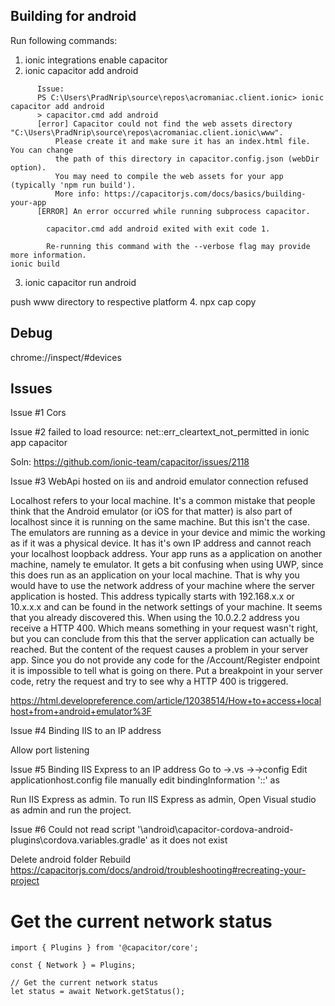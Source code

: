 Building for android
---------------------
Run following commands:

1. ionic integrations enable capacitor
2. ionic capacitor add android
```
      Issue:
      PS C:\Users\PradNrip\source\repos\acromaniac.client.ionic> ionic capacitor add android
      > capacitor.cmd add android
      [error] Capacitor could not find the web assets directory "C:\Users\PradNrip\source\repos\acromaniac.client.ionic\www".
          Please create it and make sure it has an index.html file. You can change
          the path of this directory in capacitor.config.json (webDir option).
          You may need to compile the web assets for your app (typically 'npm run build').
          More info: https://capacitorjs.com/docs/basics/building-your-app
      [ERROR] An error occurred while running subprocess capacitor.

        capacitor.cmd add android exited with exit code 1.

        Re-running this command with the --verbose flag may provide more information.
ionic build
```

3. ionic capacitor run android

push www directory to respective platform
4. npx cap copy


Debug
-----
chrome://inspect/#devices

Issues
------
Issue #1
Cors

Issue #2
failed to load resource: net::err_cleartext_not_permitted in ionic app capacitor

Soln:
https://github.com/ionic-team/capacitor/issues/2118


Issue #3
WebApi hosted on iis and android emulator connection refused

Localhost refers to your local machine. It's a common mistake that people think that the Android emulator (or iOS for that matter) is also part of localhost since it is running on the same machine. But this isn't the case.
The emulators are running as a device in your device and mimic the working as if it was a physical device. It has it's own IP address and cannot reach your localhost loopback address. Your app runs as a application on another machine, namely te emulator. It gets a bit confusing when using UWP, since this does run as an application on your local machine.
That is why you would have to use the network address of your machine where the server application is hosted. This address typically starts with 192.168.x.x or 10.x.x.x and can be found in the network settings of your machine.
It seems that you already discovered this. When using the 10.0.2.2 address you receive a HTTP 400. Which means something in your request wasn't right, but you can conclude from this that the server application can actually be reached. But the content of the request causes a problem in your server app. Since you do not provide any code for the /Account/Register endpoint it is impossible to tell what is going on there. Put a breakpoint in your server code, retry the request and try to see why a HTTP 400 is triggered.

https://html.developreference.com/article/12038514/How+to+access+localhost+from+android+emulator%3F

Issue #4
Binding IIS to an IP address

Allow port listening

Issue #5
Binding IIS Express to an IP address
Go to <solution folder> ->.vs -><solution folder name>->config
Edit applicationhost.config file manually 
edit bindingInformation '<ip-address>:<port>:<host-name>'
as
<binding protocol="http" bindingInformation="*:8083:192.168.2.102" />

Run IIS Express as admin. To run IIS Express as admin, Open Visual studio as admin and run the project. 

Issue #6
Could not read script '<other path>\android\capacitor-cordova-android-plugins\cordova.variables.gradle' as it does not exist

Delete android folder
Rebuild
https://capacitorjs.com/docs/android/troubleshooting#recreating-your-project


Get the current network status
================================
```
import { Plugins } from '@capacitor/core';

const { Network } = Plugins;

// Get the current network status
let status = await Network.getStatus();
```

